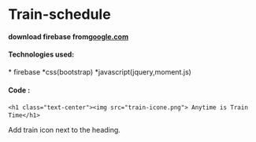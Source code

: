 # Train-schedule
#### download firebase from[google.com]()
#### Technologies used:
<p> 
* firebase
*css(bootstrap)
*javascript(jquery,moment.js)

#### Code :
    <h1 class="text-center"><img src="train-icone.png"> Anytime is Train Time</h1>
 Add train icon next to the heading.



